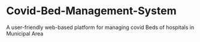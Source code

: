 # Covid-Bed-Management-System
A user-friendly web-based platform for managing covid Beds of hospitals in Municipal Area
